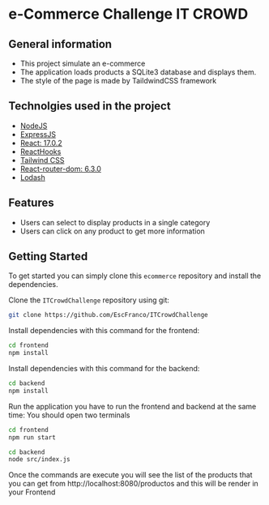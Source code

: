 # e-Commerce Challenge IT CROWD

## General information

- This project simulate an e-commerce
- The application loads products a SQLite3 database and displays them.
- The style of the page is made by TaildwindCSS framework

## Technolgies used in the project

- [NodeJS](https://nodejs.org/es/)
- [ExpressJS](https://expressjs.com/es/starter/installing.html)
- [React: 17.0.2](https://reactjs.org/)
- [ReactHooks](https://es.reactjs.org/docs/hooks-intro.html)
- [Tailwind CSS](https://tailwindcss.com/docs/guides/create-react-app)
- [React-router-dom: 6.3.0](https://https://reactrouter.com/docs/en/v6)
- [Lodash](https://github.com/lodash/lodash)

## Features

- Users can select to display products in a single category
- Users can click on any product to get more information


## Getting Started
To get started you can simply clone this `ecommerce` repository and install the dependencies.

Clone the `ITCrowdChallenge` repository using git:

```bash
git clone https://github.com/EscFranco/ITCrowdChallenge
```

Install dependencies with this command for the frontend:
```bash
cd frontend
npm install
```

Install dependencies with this command for the backend:
```bash
cd backend
npm install
```

Run the application you have to run the frontend and backend at the same time:
You should open two terminals
```bash
cd frontend
npm run start 
``` 
```bash
cd backend
node src/index.js
```

Once the commands are execute you will see the list of the products that you can get from http://localhost:8080/productos and this will be render in your Frontend